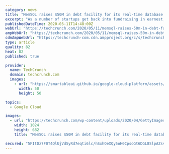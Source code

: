 ```yaml
---
category: news
title: "MemSQL raises $50M in debt facility for its real-time database platform"
excerpt: "As a number of startups get back into fundraising in earnest, one that is on a growth tear has closed a substantial debt round to hold on to more equity in the company as it inches to being cash-flow positive."
publishedDateTime: 2020-05-11T14:48:00Z
webUrl: "https://techcrunch.com/2020/05/11/memsql-raises-50m-in-debt-facility-for-its-real-time-database-platform/"
ampWebUrl: "https://techcrunch.com/2020/05/11/memsql-raises-50m-in-debt-facility-for-its-real-time-database-platform/amp/"
cdnAmpWebUrl: "https://techcrunch-com.cdn.ampproject.org/c/s/techcrunch.com/2020/05/11/memsql-raises-50m-in-debt-facility-for-its-real-time-database-platform/amp/"
type: article
quality: 82
heat: 82
published: true

provider:
  name: TechCrunch
  domain: techcrunch.com
  images:
    - url: "https://smartableai.github.io/google-cloud-platform/assets/images/organizations/techcrunch.com-50x50.jpg"
      width: 50
      height: 50

topics:
  - Google Cloud

images:
  - url: "https://techcrunch.com/wp-content/uploads/2020/04/GettyImages-1213764552-1.jpg?w=1024"
    width: 1024
    height: 682
    title: "MemSQL raises $50M in debt facility for its real-time database platform"

secured: "5FItDz7F0T4QlUjVdSyRd7eqti6lc/hSxhOeXQy5oH0CpsoGt6DGL8SlpAZsvf753cc4tJVsv/pKg/dO5qUIHerslOJ4Nqpb+QNOedB5GD260ZU3PD/o+RPydGDhpKssXajFKW6eXnzcrFsxKMQnfXrHBQJmOtzScDeNBK8p/st6eE9zGwK/uaaZoQsLM5Y+lIx5JTebpZjswKU4xzm9Ax14Z4km0zoQKizqoHelF+/BxHwWYdVqNu5SBKZ19XqPtPF+iH4Dtr/+YUrKOiISfAiQoDmo4HXdLAX6u98mmkzwTN10Vyvf7KVUlvFqOEj0YkdBhiQYWoDej990oQQMdueDf5PaICEm1RCyawRMY7hEY4U/iAGTtIQYA25UOhzx2H/0VgBcC2tdf/4D0j95NfnklpsEVHvfMAr5ydo0NlS9n2EDe0OKH5LW8vuX6eENgWxSFUE5WomH1OgqYg53mxjcrXmEIAe7uuv5QqnYyC8=;ec3Xr4mh+hL6RMBPttVJUA=="
---
```


